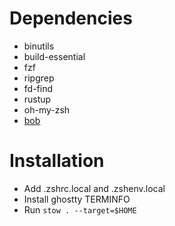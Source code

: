 # Dependencies
- binutils
- build-essential
- fzf
- ripgrep
- fd-find
- rustup
- oh-my-zsh
- [bob](https://github.com/MordechaiHadad/bob)

# Installation
- Add .zshrc.local and .zshenv.local
- Install ghostty TERMINFO
- Run `stow . --target=$HOME`

